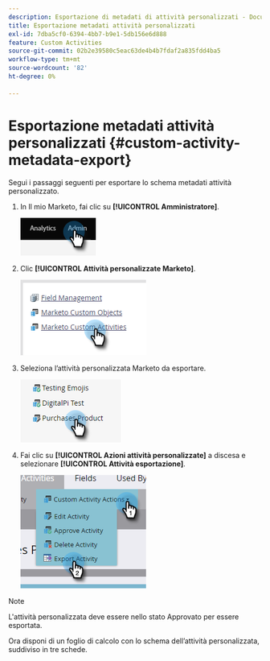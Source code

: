 ```yaml
---
description: Esportazione di metadati di attività personalizzati - Documentazione di Marketo - Documentazione del prodotto
title: Esportazione metadati attività personalizzati
exl-id: 7dba5cf0-6394-4bb7-b9e1-5db156e6d888
feature: Custom Activities
source-git-commit: 02b2e39580c5eac63de4b4b7fdaf2a835fdd4ba5
workflow-type: tm+mt
source-wordcount: '82'
ht-degree: 0%

---
```


# Esportazione metadati attività personalizzati {#custom-activity-metadata-export}

Segui i passaggi seguenti per esportare lo schema metadati attività personalizzato.

1. In Il mio Marketo, fai clic su **[!UICONTROL Amministratore]**.

   ![](assets/custom-activity-metadata-export-1.png)

1. Clic **[!UICONTROL Attività personalizzate Marketo]**.

   ![](assets/custom-activity-metadata-export-2.png)

1. Seleziona l’attività personalizzata Marketo da esportare.

   ![](assets/custom-activity-metadata-export-3.png)

1. Fai clic su **[!UICONTROL Azioni attività personalizzate]** a discesa e selezionare **[!UICONTROL Attività esportazione]**.

   ![](assets/custom-activity-metadata-export-4.png)

>[!NOTE]
>
>L&#39;attività personalizzata deve essere nello stato Approvato per essere esportata.

Ora disponi di un foglio di calcolo con lo schema dell’attività personalizzata, suddiviso in tre schede.
